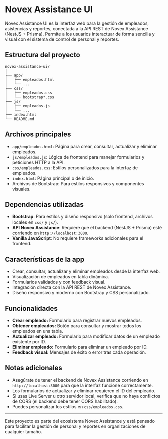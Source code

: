 # Novex Assistance UI

Novex Assistance UI es la interfaz web para la gestión de empleados, asistencias y reportes, conectada a la API REST de Novex Assistance (NestJS + Prisma). Permite a los usuarios interactuar de forma sencilla y visual con el sistema de control de personal y reportes.

## Estructura del proyecto

```
novex-assistance-ui/
│
├── app/
│   ├── empleados.html
│   └── ...
├── css/
│   ├── empleados.css
│   └── bootstrap*.css
├── js/
│   ├── empleados.js
│   └── ...
├── index.html
└── README.md
```

## Archivos principales

- `app/empleados.html`: Página para crear, consultar, actualizar y eliminar empleados.
- `js/empleados.js`: Lógica de frontend para manejar formularios y peticiones HTTP a la API.
- `css/empleados.css`: Estilos personalizados para la interfaz de empleados.
- `index.html`: Página principal o de inicio.
- Archivos de Bootstrap: Para estilos responsivos y componentes visuales.

## Dependencias utilizadas

- **Bootstrap**: Para estilos y diseño responsivo (solo frontend, archivos locales en `css/` y `js/`).
- **API Novex Assistance**: Requiere que el backend (NestJS + Prisma) esté corriendo en `http://localhost:3000`.
- **Vanilla JavaScript**: No requiere frameworks adicionales para el frontend.

## Características de la app

- Crear, consultar, actualizar y eliminar empleados desde la interfaz web.
- Visualización de empleados en tabla dinámica.
- Formularios validados y con feedback visual.
- Integración directa con la API REST de Novex Assistance.
- Diseño responsivo y moderno con Bootstrap y CSS personalizado.

## Funcionalidades

- **Crear empleado:** Formulario para registrar nuevos empleados.
- **Obtener empleados:** Botón para consultar y mostrar todos los empleados en una tabla.
- **Actualizar empleado:** Formulario para modificar datos de un empleado existente por ID.
- **Eliminar empleado:** Formulario para eliminar un empleado por ID.
- **Feedback visual:** Mensajes de éxito o error tras cada operación.

## Notas adicionales

- Asegúrate de tener el backend de Novex Assistance corriendo en `http://localhost:3000` para que la interfaz funcione correctamente.
- Los formularios de actualizar y eliminar requieren el ID del empleado.
- Si usas Live Server u otro servidor local, verifica que no haya conflictos de CORS (el backend debe tener CORS habilitado).
- Puedes personalizar los estilos en `css/empleados.css`.

---

Este proyecto es parte del ecosistema Novex Assistance y está pensado para facilitar la gestión de personal y reportes en organizaciones de cualquier tamaño.
